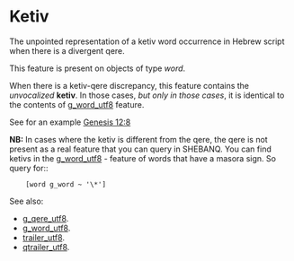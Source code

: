 # Ketiv

The unpointed representation of a ketiv word occurrence in Hebrew script when there is a divergent qere.

This feature is present on objects of type *word*.

When there is a ketiv-qere discrepancy, this feature contains the *unvocalized* **ketiv**.
In those cases, *but only in those cases*, it is identical to the contents of [g_word_utf8](g_word_utf8) feature.

See for an example [Genesis 12:8](https://shebanq.ancient-data.org/hebrew/text?book=Genesis&chapter=12&verse=8&tp=txt_p)

**NB:**
In cases where the ketiv is different from the qere, the qere is not present as a real feature that you can query in SHEBANQ.
You can find ketivs in the [g_word_utf8](g_word_utf8) - feature of words that have a masora sign.
So query for::
    
        [word g_word ~ '\*']

See also:

* [g_qere_utf8](g_qere_utf8). 
* [g_word_utf8](g_word_utf8). 
* [trailer_utf8](trailer_utf8). 
* [qtrailer_utf8](qtrailer_utf8). 

